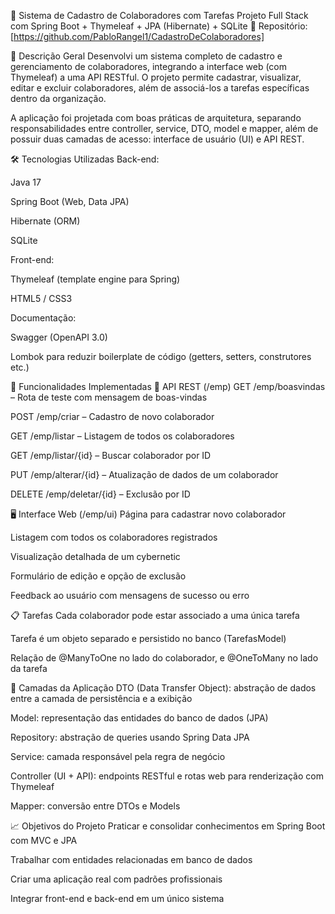 💼 Sistema de Cadastro de Colaboradores com Tarefas
 Projeto Full Stack com Spring Boot + Thymeleaf + JPA (Hibernate) + SQLite
🔗 Repositório: [https://github.com/PabloRangel1/CadastroDeColaboradores]

📌 Descrição Geral
Desenvolvi um sistema completo de cadastro e gerenciamento de colaboradores, integrando a interface web (com Thymeleaf) a uma API RESTful. O projeto permite cadastrar, visualizar, editar e excluir colaboradores, além de associá-los a tarefas específicas dentro da organização.

A aplicação foi projetada com boas práticas de arquitetura, separando responsabilidades entre controller, service, DTO, model e mapper, além de possuir duas camadas de acesso: interface de usuário (UI) e API REST.

🛠️ Tecnologias Utilizadas
Back-end:

Java 17

Spring Boot (Web, Data JPA)

Hibernate (ORM)

SQLite

Front-end:

Thymeleaf (template engine para Spring)

HTML5 / CSS3

Documentação:

Swagger (OpenAPI 3.0)

Lombok para reduzir boilerplate de código (getters, setters, construtores etc.)

📂 Funcionalidades Implementadas
🔗 API REST (/emp)
GET /emp/boasvindas – Rota de teste com mensagem de boas-vindas

POST /emp/criar – Cadastro de novo colaborador

GET /emp/listar – Listagem de todos os colaboradores

GET /emp/listar/{id} – Buscar colaborador por ID

PUT /emp/alterar/{id} – Atualização de dados de um colaborador

DELETE /emp/deletar/{id} – Exclusão por ID

🖥️ Interface Web (/emp/ui)
Página para cadastrar novo colaborador

Listagem com todos os colaboradores registrados

Visualização detalhada de um cybernetic

Formulário de edição e opção de exclusão

Feedback ao usuário com mensagens de sucesso ou erro

📋 Tarefas
Cada colaborador pode estar associado a uma única tarefa

Tarefa é um objeto separado e persistido no banco (TarefasModel)

Relação de @ManyToOne no lado do colaborador, e @OneToMany no lado da tarefa

🔄 Camadas da Aplicação
DTO (Data Transfer Object): abstração de dados entre a camada de persistência e a exibição

Model: representação das entidades do banco de dados (JPA)

Repository: abstração de queries usando Spring Data JPA

Service: camada responsável pela regra de negócio

Controller (UI + API): endpoints RESTful e rotas web para renderização com Thymeleaf

Mapper: conversão entre DTOs e Models

📈 Objetivos do Projeto
Praticar e consolidar conhecimentos em Spring Boot com MVC e JPA

Trabalhar com entidades relacionadas em banco de dados

Criar uma aplicação real com padrões profissionais

Integrar front-end e back-end em um único sistema

